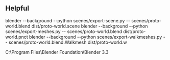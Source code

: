 
## Helpful
blender --background --python scenes/export-scene.py -- scenes/proto-world.blend dist/proto-world.scene
blender --background --python scenes/export-meshes.py -- scenes/proto-world.blend dist/proto-world.pnct
blender --background --python scenes/export-walkmeshes.py -- scenes/proto-world.blend:Walkmesh dist/proto-world.w

C:\Program Files\Blender Foundation\Blender 3.3